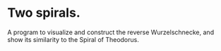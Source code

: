 # Two spirals.

A program to visualize and construct the reverse Wurzelschnecke, and show its similarity to the Spiral of Theodorus.
